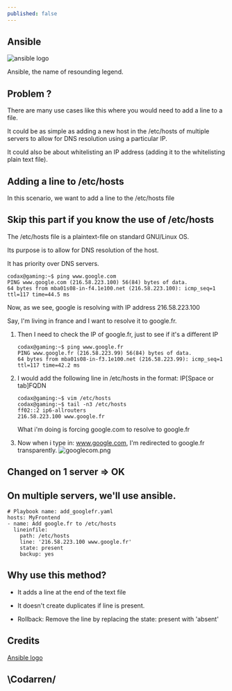 ```yaml
---
published: false
---
```

## Ansible

![ansible logo](https://github.com/codarrenvelvindron/codarrenvelvindron.github.io/raw/master/images/Ansible_logo.svg.png)

Ansible, the name of resounding legend.

## Problem ?
There are many use cases like this where you would need to add a line to a file.

It could be as simple as adding a new host in the /etc/hosts of multiple servers to allow for DNS resolution using a particular IP.

It could also be about whitelisting an IP address (adding it to the whitelisting plain text file).

## Adding a line to /etc/hosts
In this scenario, we want to add a line to the /etc/hosts file

## Skip this part if you know the use of /etc/hosts
The /etc/hosts file is a plaintext-file on standard GNU/Linux OS.

Its purpose is to allow for DNS resolution of the host.

It has priority over DNS servers.

```
codax@gaming:~$ ping www.google.com
PING www.google.com (216.58.223.100) 56(84) bytes of data.
64 bytes from mba01s08-in-f4.1e100.net (216.58.223.100): icmp_seq=1 ttl=117 time=44.5 ms
```
Now, as we see, google is resolving with IP address 216.58.223.100

Say, I'm living in france and I want to resolve it to google.fr.

1. Then I need to check the IP of google.fr, just to see if it's a different IP
    ```
    codax@gaming:~$ ping www.google.fr
    PING www.google.fr (216.58.223.99) 56(84) bytes of data.
    64 bytes from mba01s08-in-f3.1e100.net (216.58.223.99): icmp_seq=1 ttl=117 time=42.2 ms
    ```

2. I would add the following line in /etc/hosts in the format: IP[Space or tab]FQDN
    ```
    codax@gaming:~$ vim /etc/hosts
    codax@gaming:~$ tail -n3 /etc/hosts
    ff02::2 ip6-allrouters
    216.58.223.100 www.google.fr
    ```
    What i'm doing is forcing google.com to resolve to google.fr

3. Now when i type in:
www.google.com, I'm redirected to google.fr transparently.
![googlecom.png]({{site.baseurl}}/images/googlecom.png)

## Changed on 1 server => OK

## On multiple servers, we'll use ansible.

```
# Playbook name: add_googlefr.yaml
hosts: MyFrontend
- name: Add google.fr to /etc/hosts
  lineinfile:
    path: /etc/hosts
    line: '216.58.223.100 www.google.fr'
    state: present
    backup: yes
```

## Why use this method?
 - It adds a line at the end of the text file
 
 - It doesn't create duplicates if line is present.
 
 - Rollback: Remove the line by replacing the state: present with 'absent'
 
## Credits
[Ansible logo](https://upload.wikimedia.org/wikipedia/commons/thumb/2/24/Ansible_logo.svg/256px-Ansible_logo.svg.png)

## \Codarren/